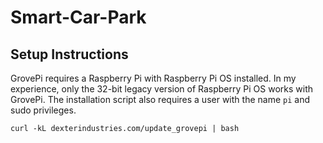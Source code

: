 # Smart-Car-Park

## Setup Instructions
GrovePi requires a Raspberry Pi with Raspberry Pi OS installed.
In my experience, only the 32-bit legacy version of Raspberry Pi OS works with GrovePi.
The installation script also requires a user with the name `pi` and sudo privileges.

```curl -kL dexterindustries.com/update_grovepi | bash```